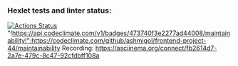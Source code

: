 ### Hexlet tests and linter status:
[![Actions Status](https://github.com/ashmigol/frontend-project-44/workflows/hexlet-check/badge.svg)](https://github.com/ashmigol/frontend-project-44/actions)
"!https://api.codeclimate.com/v1/badges/473740f3e2277ad44008/maintainability!":https://codeclimate.com/github/ashmigol/frontend-project-44/maintainability
Recording:
https://asciinema.org/connect/fb2614d7-2a7e-479c-8c47-92cfdbff108a
